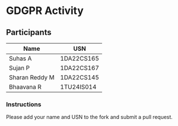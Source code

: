 # GDGPR Activity

## Participants

| Name   | USN        |
|--------|------------|
| Suhas A| 1DA22CS165 |
| Sujan P| 1DA22CS167 |
| Sharan Reddy M| 1DA22CS145|
| Bhaavana R| 1TU24IS014|

### Instructions
Please add your name and USN to the fork and submit a pull request.

